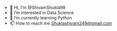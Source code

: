 - 👋 Hi, I’m @ShivamShukla98
- 👀 I’m interested in Data Science
- 🌱 I’m currently learning Python
- 📫 How to reach me Shuklashivam249@gmail.com

<!---
ShivamShukla98/ShivamShukla98 is a ✨ special ✨ repository because its `README.md` (this file) appears on your GitHub profile.
You can click the Preview link to take a look at your changes.
--->
